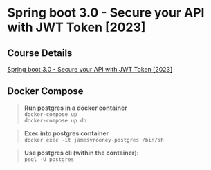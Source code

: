 # Spring boot 3.0 - Secure your API with JWT Token [2023]

## Course Details
[Spring boot 3.0 - Secure your API with JWT Token [2023]](https://www.youtube.com/watch?v=BVdQ3iuovg0)

## Docker Compose
>**Run postgres in a docker container**  
`docker-compose up`  
`docker-compose up db`

>**Exec into postgres container**  
`docker exec -it jamesvrooney-postgres /bin/sh`

>**Use postgres cli (within the container):**  
`psql -U postgres`
